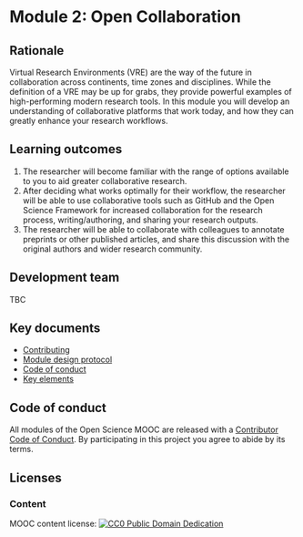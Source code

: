 # Module 2: Open Collaboration

## Rationale <a name="Rationale"></a>

Virtual Research Environments (VRE) are the way of the future in collaboration across continents, time zones and disciplines. While the definition of a VRE may be up for grabs, they provide powerful examples of high-performing modern research tools. In this module you will develop an understanding of collaborative platforms that work today, and how they can greatly enhance your research workflows.

## Learning outcomes <a name="Learning outcomes"></a>

1. The researcher will become familiar with the range of options available to you to aid greater collaborative research.
1. After deciding what works optimally for their workflow, the researcher will be able to use collaborative tools such as GitHub and the Open Science Framework for increased collaboration for the research process, writing/authoring, and sharing your research outputs.
1. The researcher will be able to collaborate with colleagues to annotate preprints or other published articles, and share this discussion with the original authors and wider research community.

## Development team
TBC

## Key documents <a name="Key documents"></a>

- [Contributing](CONTRIBUTING.md)
- [Module design protocol](https://github.com/OpenScienceMOOC/Module-2-Open-Collaboration/tree/master/production_toolkit/MODULE_DESIGN_PROTOCOL.md)
- [Code of conduct](CODE_OF_CONDUCT.md)
- [Key elements](key_elements.md)

## Code of conduct

All modules of the Open Science MOOC are released with a [Contributor Code of Conduct](CODE_OF_CONDUCT.md). By participating in this project you agree to abide by its terms.

## Licenses <a name="Licenses"></a>

### Content 
MOOC content license: [![CC0 Public Domain Dedication](https://img.shields.io/badge/License-CC0%201.0-lightgrey.svg)](https://creativecommons.org/publicdomain/zero/1.0/)
